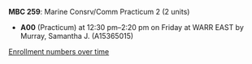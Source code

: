 **MBC 259**: Marine Consrv/Comm Practicum 2 (2 units)

- **A00** (Practicum) at 12:30 pm–2:20 pm on Friday at WARR EAST by Murray, Samantha J. (A15365015)

[Enrollment numbers over time](./MBC259.tsv)

